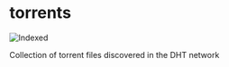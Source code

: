 torrents 
========
![Indexed](https://img.shields.io/badge/indexed-183206-blue)

Collection of torrent files discovered in the DHT network
